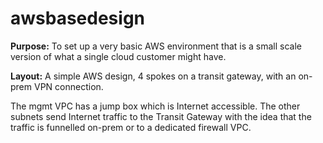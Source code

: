 # awsbasedesign
**Purpose:** To set up a very basic AWS environment that is a small scale version of what a single cloud customer might have.

**Layout:** A simple AWS design, 4 spokes on a transit gateway, with an on-prem VPN connection.

The mgmt VPC has a jump box which is Internet accessible. The other subnets send Internet traffic to the Transit Gateway with the idea that the traffic is funnelled on-prem or to a dedicated firewall VPC.
